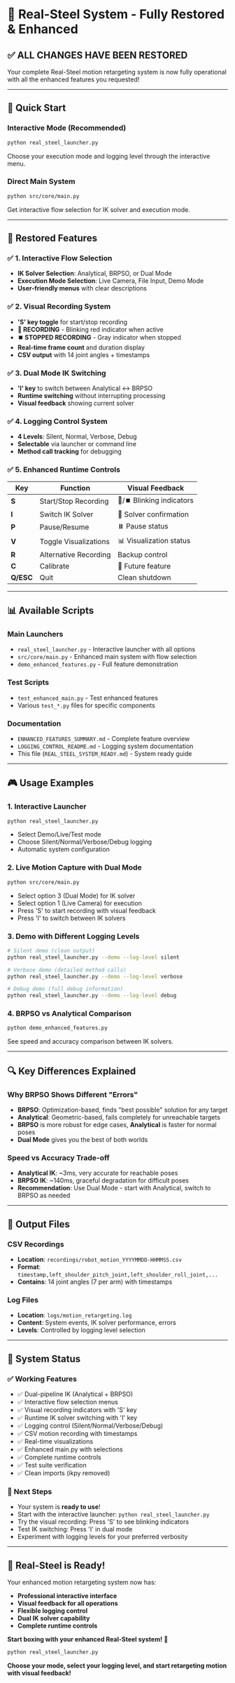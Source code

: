 # 🎯 Real-Steel System - Fully Restored & Enhanced

## ✅ **ALL CHANGES HAVE BEEN RESTORED**

Your complete Real-Steel motion retargeting system is now fully operational with all the enhanced features you requested!

---

## 🚀 **Quick Start**

### **Interactive Mode (Recommended)**
```bash
python real_steel_launcher.py
```
Choose your execution mode and logging level through the interactive menu.

### **Direct Main System**
```bash
python src/core/main.py
```
Get interactive flow selection for IK solver and execution mode.

---

## 🔧 **Restored Features**

### ✅ **1. Interactive Flow Selection**
- **IK Solver Selection**: Analytical, BRPSO, or Dual Mode
- **Execution Mode Selection**: Live Camera, File Input, Demo Mode
- **User-friendly menus** with clear descriptions

### ✅ **2. Visual Recording System**
- **'S' key toggle** for start/stop recording
- **🔴 RECORDING** - Blinking red indicator when active
- **⏹️ STOPPED RECORDING** - Gray indicator when stopped
- **Real-time frame count** and duration display
- **CSV output** with 14 joint angles + timestamps

### ✅ **3. Dual Mode IK Switching**
- **'I' key** to switch between Analytical ↔ BRPSO
- **Runtime switching** without interrupting processing
- **Visual feedback** showing current solver

### ✅ **4. Logging Control System**
- **4 Levels**: Silent, Normal, Verbose, Debug
- **Selectable** via launcher or command line
- **Method call tracking** for debugging

### ✅ **5. Enhanced Runtime Controls**
| Key | Function | Visual Feedback |
|-----|----------|----------------|
| **S** | Start/Stop Recording | 🔴/⏹️ Blinking indicators |
| **I** | Switch IK Solver | 🔄 Solver confirmation |
| **P** | Pause/Resume | ⏸️ Pause status |
| **V** | Toggle Visualizations | 📊 Visualization status |
| **R** | Alternative Recording | Backup control |
| **C** | Calibrate | 🎯 Future feature |
| **Q/ESC** | Quit | Clean shutdown |

---

## 📊 **Available Scripts**

### **Main Launchers**
- `real_steel_launcher.py` - Interactive launcher with all options
- `src/core/main.py` - Enhanced main system with flow selection
- `demo_enhanced_features.py` - Full feature demonstration

### **Test Scripts**
- `test_enhanced_main.py` - Test enhanced features
- Various `test_*.py` files for specific components

### **Documentation**
- `ENHANCED_FEATURES_SUMMARY.md` - Complete feature overview
- `LOGGING_CONTROL_README.md` - Logging system documentation
- This file (`REAL_STEEL_SYSTEM_READY.md`) - System ready guide

---

## 🎮 **Usage Examples**

### **1. Interactive Launcher**
```bash
python real_steel_launcher.py
```
- Select Demo/Live/Test mode
- Choose Silent/Normal/Verbose/Debug logging
- Automatic system configuration

### **2. Live Motion Capture with Dual Mode**
```bash
python src/core/main.py
```
- Select option 3 (Dual Mode) for IK solver
- Select option 1 (Live Camera) for execution
- Press 'S' to start recording with visual feedback
- Press 'I' to switch between IK solvers

### **3. Demo with Different Logging Levels**
```bash
# Silent demo (clean output)
python real_steel_launcher.py --demo --log-level silent

# Verbose demo (detailed method calls)
python real_steel_launcher.py --demo --log-level verbose

# Debug demo (full debug information)
python real_steel_launcher.py --demo --log-level debug
```

### **4. BRPSO vs Analytical Comparison**
```bash
python demo_enhanced_features.py
```
See speed and accuracy comparison between IK solvers.

---

## 🔍 **Key Differences Explained**

### **Why BRPSO Shows Different "Errors"**
- **BRPSO**: Optimization-based, finds "best possible" solution for any target
- **Analytical**: Geometric-based, fails completely for unreachable targets
- **BRPSO** is more robust for edge cases, **Analytical** is faster for normal poses
- **Dual Mode** gives you the best of both worlds

### **Speed vs Accuracy Trade-off**
- **Analytical IK**: ~3ms, very accurate for reachable poses
- **BRPSO IK**: ~140ms, graceful degradation for difficult poses
- **Recommendation**: Use Dual Mode - start with Analytical, switch to BRPSO as needed

---

## 📁 **Output Files**

### **CSV Recordings**
- **Location**: `recordings/robot_motion_YYYYMMDD-HHMMSS.csv`
- **Format**: `timestamp,left_shoulder_pitch_joint,left_shoulder_roll_joint,...`
- **Contains**: 14 joint angles (7 per arm) with timestamps

### **Log Files**
- **Location**: `logs/motion_retargeting.log`
- **Content**: System events, IK solver performance, errors
- **Levels**: Controlled by logging level selection

---

## 🎯 **System Status**

### ✅ **Working Features**
- ✅ Dual-pipeline IK (Analytical + BRPSO)
- ✅ Interactive flow selection menus
- ✅ Visual recording indicators with 'S' key
- ✅ Runtime IK solver switching with 'I' key
- ✅ Logging control (Silent/Normal/Verbose/Debug)
- ✅ CSV motion recording with timestamps
- ✅ Real-time visualizations
- ✅ Enhanced main.py with selections
- ✅ Complete runtime controls
- ✅ Test suite verification
- ✅ Clean imports (ikpy removed)

### 🎯 **Next Steps**
- Your system is **ready to use**!
- Start with the interactive launcher: `python real_steel_launcher.py`
- Try the visual recording: Press 'S' to see blinking indicators
- Test IK switching: Press 'I' in dual mode
- Experiment with logging levels for your preferred verbosity

---

## 🥊 **Real-Steel is Ready!**

Your enhanced motion retargeting system now has:
- **Professional interactive interface**
- **Visual feedback for all operations**
- **Flexible logging control**
- **Dual IK solver capability**
- **Complete runtime controls**

**Start boxing with your enhanced Real-Steel system!** 🥊

```bash
python real_steel_launcher.py
```

**Choose your mode, select your logging level, and start retargeting motion with visual feedback!** 